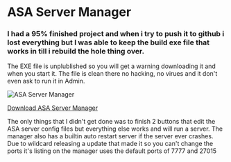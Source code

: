 # ASA Server Manager

### I had a 95% finished project and when i try to push it to github i lost everything but I was able to keep the build exe file that works in till i rebuild the hole thing over.
The EXE file is unplublished so you will get a warning downloading it and when you start it. The file is clean there no hacking, no virues and it don't even ask to run it in Admin.

![ASA Server Manager](https://i.ibb.co/KV6M9Rb/2023-12-23.png)

[Download ASA Server Manager](https://1drv.ms/u/s!Av5X05qIbM66h4IA_OIfY4Kklvt74Q?e=9mZHry)

The only things that I didn't get done was to finish 2 buttons that edit the ASA server config files but everything else works and will run a server.
The manager also has a builtin auto restart server if the server ever crashes.
Due to wildcard releasing a update that made it so you can't change the ports it's listing on the manager uses the default ports of 7777 and 27015
